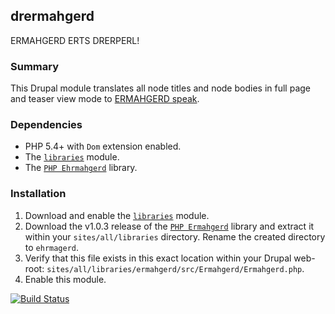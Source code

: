 ## drermahgerd

ERMAHGERD ERTS DRERPERL!

### Summary

This Drupal module translates all node titles and node bodies in full page and teaser view mode
to [ERMAHGERD speak](http://knowyourmeme.com/memes/ermahgerd/).

### Dependencies

* PHP 5.4+ with `Dom` extension enabled.
* The [`libraries`](http://drupal.org/project/libraries) module.
* The [`PHP Ehrmahgerd`](https://github.com/WillSkates/ermahgerd) library.

### Installation

1. Download and enable the [`libraries`](http://drupal.org/project/libraries) module.
2. Download the v1.0.3 release of the [`PHP Ermahgerd`](https://github.com/WillSkates/ermahgerd/releases/tag/v1.0.3) library and extract it within your `sites/all/libraries` directory. Rename the created directory to `ehrmagerd`.
3. Verify that this file exists in this exact location within your Drupal web-root: `sites/all/libraries/ermahgerd/src/Ermahgerd/Ermahgerd.php`.
4. Enable this module.


[![Build Status](https://travis-ci.org/[stopfstedt]/[drermahgerd].png)](https://travis-ci.org/[stopfstedt]/[drermahgerd])




